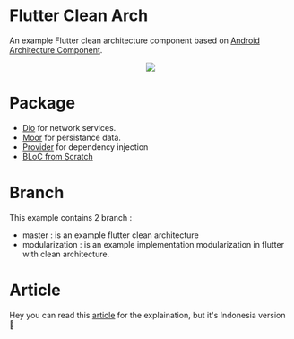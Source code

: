 # Flutter Clean Arch

An example Flutter clean architecture component based on [Android Architecture Component](https://developer.android.com/jetpack/guide).

<p align="center">
  <img src="screenshots/diagrams.png" />
</p>

# Package
- [Dio](https://pub.dev/packages/dio) for network services.
- [Moor](https://pub.dev/packages/moor) for persistance data.
- [Provider](https://pub.dev/packages/provider) for dependency injection
- [BLoC from Scratch](https://www.youtube.com/watch?v=oxeYeMHVLII&ab_channel=ResoCoder)

# Branch
This example contains 2 branch :
- master : is an example flutter clean architecture
- modularization : is an example implementation modularization in flutter with clean architecture.


# Article
Hey you can read this [article](https://medium.com/@derangga/flutter-clean-architecture-bloc-streams-89fc2c9146f) for the explaination, but it's Indonesia version 🙂